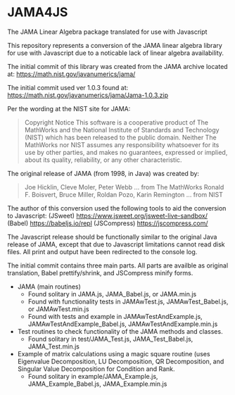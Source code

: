 # JAMA4JS
The JAMA Linear Algebra package translated for use with Javascript

This repository represents a conversion of the JAMA linear algebra library for use with Javascript due to a noticable lack of linear algebra availability.

The initial commit of this library was created from the JAMA archive located at:
https://math.nist.gov/javanumerics/jama/

The initial commit used ver 1.0.3 found at:
https://math.nist.gov/javanumerics/jama/Jama-1.0.3.zip

Per the wording at the NIST site for JAMA:
> Copyright Notice
> This software is a cooperative product of The MathWorks and the National Institute of Standards and Technology (NIST) which has been released to the public domain. Neither The MathWorks nor NIST assumes any responsibility whatsoever for its use by other parties, and makes no guarantees, expressed or implied, about its quality, reliability, or any other characteristic.

The original release of JAMA (from 1998, in Java) was created by:
> Joe Hicklin, Cleve Moler, Peter Webb ... from The MathWorks
> Ronald F. Boisvert, Bruce Miller, Roldan Pozo, Karin Remington ... from NIST

The author of this conversion used the following tools to aid the conversion to Javascript:
(JSweet) https://www.jsweet.org/jsweet-live-sandbox/
(Babel) https://babeljs.io/repl
(JSCompress) https://jscompress.com/

The Javascript release should be functionally similar to the original Java release of JAMA, except that due to Javascript limitations cannot read disk files.  All print and output have been redirected to the console log.

The initial commit contains three main parts.  All parts are availble as original translation, Babel prettify/shrink, and JSCompress minify forms.
- JAMA (main routines)
  - Found solitary in JAMA.js, JAMA_Babel.js, or JAMA.min.js
  - Found with functionality tests in JAMAwTest.js, JAMAwTest_Babel.js, or JAMAwTest.min.js
  - Found with tests and example in JAMAwTestAndExample.js, JAMAwTestAndExample_Babel.js, JAMAwTestAndExample.min.js
- Test routines to check functionality of the JAMA methods and classes.
  - Found solitary in test/JAMA_Test.js, JAMA_Test_Babel.js, JAMA_Test.min.js
- Example of matrix calculations using a magic square routine (uses Eigenvalue Decomposition, LU Decomposition, QR Decomposition, and Singular Value Decomposition for Condition and Rank.
  - Found solitary in example/JAMA_Example.js, JAMA_Example_Babel.js, JAMA_Example.min.js
